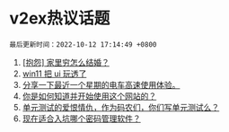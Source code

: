 # v2ex热议话题

`最后更新时间：2022-10-12 17:14:49 +0800`

1. [[抱怨] 家里穷怎么结婚？](https://www.v2ex.com/t/886397)
1. [win11 把 ui 玩透了](https://www.v2ex.com/t/886216)
1. [分享一下最近一个星期的电车高速使用体验。](https://www.v2ex.com/t/886284)
1. [你是如何知道并开始使用这个网站的？](https://www.v2ex.com/t/886237)
1. [单元测试的爱恨情仇，作为码农们，你们写单元测试么？](https://www.v2ex.com/t/886162)
1. [现在适合入坑哪个密码管理软件？](https://www.v2ex.com/t/886306)

